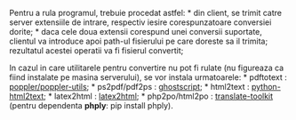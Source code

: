 Pentru a rula programul, trebuie procedat astfel:
    * din client, se trimit catre server extensiile de intrare, respectiv iesire corespunzatoare conversiei dorite;
    * daca cele doua extensii corespund unei conversii suportate, clientul va introduce apoi path-ul fisierului pe care doreste sa il trimita;
     rezultatul acestei operatii va fi fisierul convertit;

In cazul in care utilitarele pentru convertire nu pot fi rulate (nu figureaza ca fiind instalate pe masina serverului), se vor instala urmatoarele:
    * pdftotext : [poppler/poppler-utils](https://command-not-found.com/pdftotext);
    * ps2pdf/pdf2ps : [ghostscript](https://command-not-found.com/ps2pdf);
    * html2text : [python-html2text](https://command-not-found.com/html2text);
    * latex2html : [latex2html](https://command-not-found.com/latex2html);
    * php2po/html2po : [translate-toolkit](https://command-not-found.com/php2po) (pentru dependenta __phply__: pip install phply).

